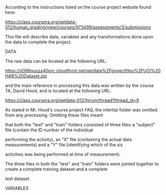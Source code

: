 According to the instructions listed on the course project website found here:

https://class.coursera.org/getdata-012/human_grading/view/courses/973499/assessments/3/submissions

This file will describe data, variables and any transformations done upon the data to complete the project.

DATA

The raw data can be located at the following URL:

https://d396qusza40orc.cloudfront.net/getdata%2Fprojectfiles%2FUCI%20HAR%20Dataset.zip 

and the main reference in processing this data was written by the course TA, David Hood, and is located at the following URL:

https://class.coursera.org/getdata-012/forum/thread?thread_id=9

As stated in Mr. Hood's course project FAQ, the intertial folder was omitted from any processing. Omitting these files meant

that both the "test" and "train" folders consisted of three files-a "subject" file (contain the ID number of the individual

performing the activity), an "X" file (containing the actual data measurements) and a "Y" file (identifying which of the six

activities was being performed at time of measurement).

The three files in both the "test" and "train" folders were jointed together to create a complete training dataset and a complete

test dataset.

VARIABLES


